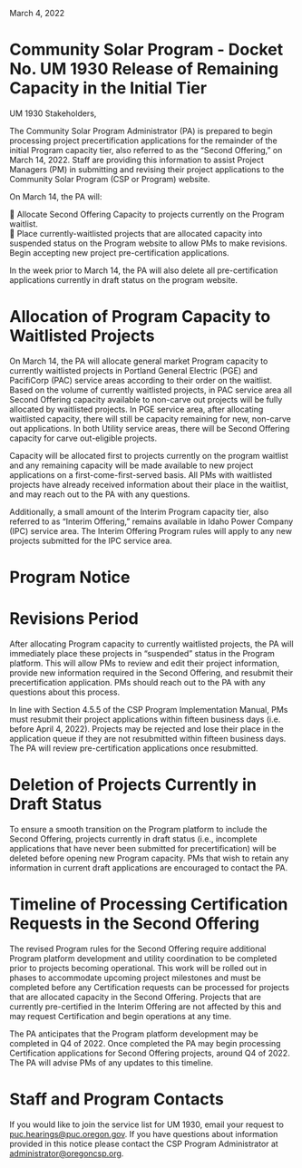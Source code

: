 March 4, 2022  

# Community Solar Program - Docket No. UM 1930 Release of Remaining Capacity in the Initial Tier  

UM 1930 Stakeholders,  

The Community Solar Program Administrator (PA) is prepared to begin processing project precertification applications for the remainder of the initial Program capacity tier, also referred to as the “Second Offering,” on March 14, 2022. Staff are providing this information to assist Project Managers (PM) in submitting and revising their project applications to the Community Solar Program (CSP or Program) website.  

On March 14, the PA will:  

 Allocate Second Offering Capacity to projects currently on the Program waitlist.   
 Place currently-waitlisted projects that are allocated capacity into suspended status on the Program website to allow PMs to make revisions. Begin accepting new project pre-certification applications.  

In the week prior to March 14, the PA will also delete all pre-certification applications currently in draft status on the program website.  

# Allocation of Program Capacity to Waitlisted Projects  

On March 14, the PA will allocate general market Program capacity to currently waitlisted projects in Portland General Electric (PGE) and PacifiCorp (PAC) service areas according to their order on the waitlist. Based on the volume of currently waitlisted projects, in PAC service area all Second Offering capacity available to non-carve out projects will be fully allocated by waitlisted projects. In PGE service area, after allocating waitlisted capacity, there will still be capacity remaining for new, non-carve out applications. In both Utility service areas, there will be Second Offering capacity for carve out-eligible projects.  

Capacity will be allocated first to projects currently on the program waitlist and any remaining capacity will be made available to new project applications on a first-come-first-served basis. All PMs with waitlisted projects have already received information about their place in the waitlist, and may reach out to the PA with any questions.  

Additionally, a small amount of the Interim Program capacity tier, also referred to as “Interim Offering,” remains available in Idaho Power Company (IPC) service area. The Interim Offering Program rules will apply to any new projects submitted for the IPC service area.  

# Program Notice  

# Revisions Period  

After allocating Program capacity to currently waitlisted projects, the PA will immediately place these projects in “suspended” status in the Program platform. This will allow PMs to review and edit their project information, provide new information required in the Second Offering, and resubmit their precertification application. PMs should reach out to the PA with any questions about this process.  

In line with Section 4.5.5 of the CSP Program Implementation Manual, PMs must resubmit their project applications within fifteen business days (i.e. before April 4, 2022). Projects may be rejected and lose their place in the application queue if they are not resubmitted within fifteen business days. The PA will review pre-certification applications once resubmitted.  

# Deletion of Projects Currently in Draft Status  

To ensure a smooth transition on the Program platform to include the Second Offering, projects currently in draft status (i.e., incomplete applications that have never been submitted for precertification) will be deleted before opening new Program capacity. PMs that wish to retain any information in current draft applications are encouraged to contact the PA.  

# Timeline of Processing Certification Requests in the Second Offering  

The revised Program rules for the Second Offering require additional Program platform development and utility coordination to be completed prior to projects becoming operational. This work will be rolled out in phases to accommodate upcoming project milestones and must be completed before any Certification requests can be processed for projects that are allocated capacity in the Second Offering. Projects that are currently pre-certified in the Interim Offering are not affected by this and may request Certification and begin operations at any time.  

The PA anticipates that the Program platform development may be completed in Q4 of 2022. Once completed the PA may begin processing Certification applications for Second Offering projects, around Q4 of 2022. The PA will advise PMs of any updates to this timeline.  

# Staff and Program Contacts  

If you would like to join the service list for UM 1930, email your request to   
puc.hearings@puc.oregon.gov. If you have questions about information provided in this notice please contact the CSP Program Administrator at administrator@oregoncsp.org.  